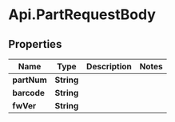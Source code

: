 # Api.PartRequestBody

## Properties

Name | Type | Description | Notes
------------ | ------------- | ------------- | -------------
**partNum** | **String** |  | 
**barcode** | **String** |  | 
**fwVer** | **String** |  | 


